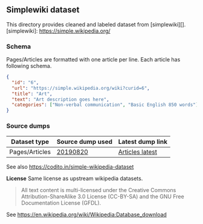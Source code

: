 ## Simplewiki dataset
This directory provides cleaned and labeled dataset from [simplewiki][].
[simplewiki]: https://simple.wikipedia.org/

 
### Schema

Pages/Articles are formatted with one article per line. Each article has
following schema.
```json
{
  "id": "6",
  "url": "https://simple.wikipedia.org/wiki?curid=6",
  "title": "Art",
  "text": "Art description goes here",
  "categories": ["Non-verbal communication", "Basic English 850 words"]
}
```

### Source dumps

| Dataset type   | Source dump used | Latest dump link      |
|----------------|------------------|-----------------------|
| Pages/Articles | [20190820][]     | [Articles latest][]   |
 

[20190820]: https://dumps.wikimedia.org/simplewiki/20190820/simplewiki-20190820-pages-articles.xml.bz2
[20190824]: https://dumps.wikimedia.org/other/categoriesrdf/20190824/simplewiki-20190824-categories.ttl.gz

[Articles latest]: https://dumps.wikimedia.org/simplewiki/
[Categories latest]: https://dumps.wikimedia.org/other/categoriesrdf/latest


See also https://codito.in/simple-wikipedia-dataset

**License**
Same license as upstream wikipedia datasets.

> All text content is multi-licensed under the Creative Commons
> Attribution-ShareAlike 3.0 License (CC-BY-SA) and the GNU Free Documentation
> License (GFDL).

See https://en.wikipedia.org/wiki/Wikipedia:Database_download
